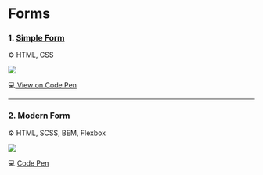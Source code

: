 # Forms

### 1. <a href="https://github.com/palomamorais-developer/Front-end-projects/tree/main/Forms/1-basic-form">Simple Form </a> 



⚙ HTML, CSS

![](https://media.giphy.com/media/JQBDnG7lAQfuB4UjNy/giphy.gif)

💻<a href="https://codepen.io/palomamorais-developer/pen/Popwaoa"> View on Code Pen</a>

<hr>

### 2. Modern Form
⚙ HTML, SCSS, BEM, Flexbox

![](https://media.giphy.com/media/9dRWIscogSiUOR0rcf/giphy.gif)

💻 <a href="https://codepen.io/palomamorais-developer/pen/eYvNgEG">Code Pen</a>

